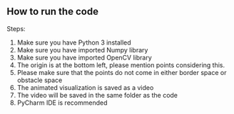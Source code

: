 ## How to run the code

Steps:
1. Make sure you have Python 3 installed
2. Make sure you have imported Numpy library
3. Make sure you have imported OpenCV library
4. The origin is at the bottom left, please mention points considering this.
5. Please make sure that the points do not come in either border space or obstacle space
6. The animated visualization is saved as a video
7. The video will be saved in the same folder as the code
8. PyCharm IDE is recommended